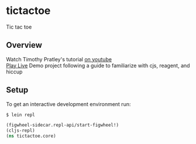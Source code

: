 # tictactoe

Tic tac toe

## Overview

Watch Timothy Pratley's tutorial [on youtube](https://www.youtube.com/watch?v=pIiOgTwjbes)  
[Play Live](motiko.github.io/cljs-ttt)
Demo project following a guide to familiarize with cjs, reagent, and hiccup

## Setup

To get an interactive development environment run:
```bash
$ lein repl
```

```clojure
(figwheel-sidecar.repl-api/start-figwheel!)
(cljs-repl)
(ns tictactoe.core)
```
